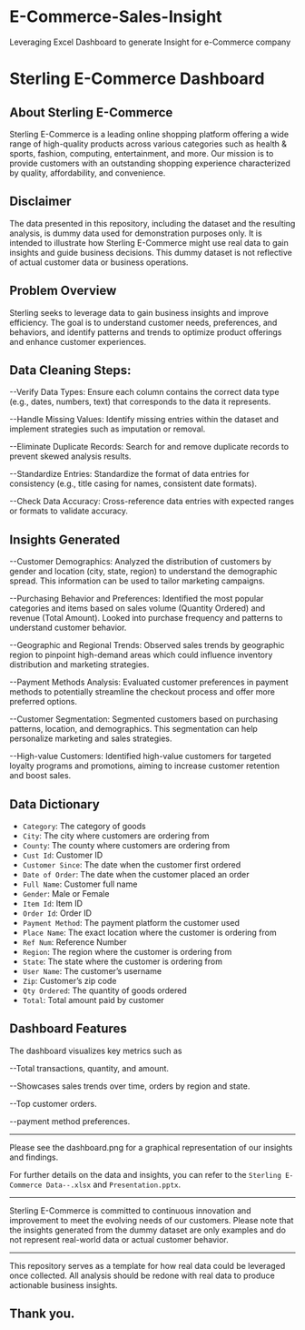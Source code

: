 # E-Commerce-Sales-Insight
Leveraging Excel Dashboard to generate Insight for  e-Commerce company

# Sterling E-Commerce Dashboard

## About Sterling E-Commerce
Sterling E-Commerce is a leading online shopping platform offering a wide range of high-quality products across various categories such as health & sports, fashion, computing, entertainment, and more. Our mission is to provide customers with an outstanding shopping experience characterized by quality, affordability, and convenience.

## Disclaimer
The data presented in this repository, including the dataset and the resulting analysis, is dummy data used for demonstration purposes only. It is intended to illustrate how Sterling E-Commerce might use real data to gain insights and guide business decisions. This dummy dataset is not reflective of actual customer data or business operations.


## Problem Overview
Sterling seeks to leverage data to gain business insights and improve efficiency. The goal is to understand customer needs, preferences, and behaviors, and identify patterns and trends to optimize product offerings and enhance customer experiences.

## Data Cleaning Steps:
--Verify Data Types: Ensure each column contains the correct data type (e.g., dates, numbers, text) that corresponds to the data it represents.

--Handle Missing Values: Identify missing entries within the dataset and implement strategies such as imputation or removal.

--Eliminate Duplicate Records: Search for and remove duplicate records to prevent skewed analysis results.

--Standardize Entries: Standardize the format of data entries for consistency (e.g., title casing for names, consistent date formats).

--Check Data Accuracy: Cross-reference data entries with expected ranges or formats to validate accuracy.

## Insights Generated
--Customer Demographics: Analyzed the distribution of customers by gender and location (city, state, region) to understand the demographic spread. 
    This information can be used to tailor marketing campaigns.
  
--Purchasing Behavior and Preferences: Identified the most popular categories and items based on sales volume (Quantity Ordered) and revenue (Total Amount).
     Looked into purchase frequency and patterns to understand customer behavior.
  
--Geographic and Regional Trends: Observed sales trends by geographic region to pinpoint high-demand areas which could influence inventory distribution and marketing strategies.

--Payment Methods Analysis: Evaluated customer preferences in payment methods to potentially streamline the checkout process and offer more preferred options.

--Customer Segmentation: Segmented customers based on purchasing patterns, location, and demographics. This segmentation can help personalize marketing and sales strategies.

--High-value Customers: Identified high-value customers for targeted loyalty programs and promotions, aiming to increase customer retention and boost sales.

## Data Dictionary
- `Category`: The category of goods
- `City`: The city where customers are ordering from
- `County`: The county where customers are ordering from
- `Cust Id`: Customer ID
- `Customer Since`: The date when the customer first ordered
- `Date of Order`: The date when the customer placed an order
- `Full Name`: Customer full name
- `Gender`: Male or Female
- `Item Id`: Item ID
- `Order Id`: Order ID
- `Payment Method`: The payment platform the customer used
- `Place Name`: The exact location where the customer is ordering from
- `Ref Num`: Reference Number
- `Region`: The region where the customer is ordering from
- `State`: The state where the customer is ordering from
- `User Name`: The customer’s username
- `Zip`: Customer’s zip code
- `Qty Ordered`: The quantity of goods ordered
- `Total`: Total amount paid by customer

## Dashboard Features
The dashboard visualizes key metrics such as 

--Total transactions, quantity, and amount. 

--Showcases sales trends over time, orders by region and state.

--Top customer orders.

--payment method preferences.

---

Please see the dashboard.png for a graphical representation of our insights and findings.

For further details on the data and insights, you can refer to the `Sterling E-Commerce Data--.xlsx` and `Presentation.pptx`.

---

Sterling E-Commerce is committed to continuous innovation and improvement to meet the evolving needs of our customers.
Please note that the insights generated from the dummy dataset are only examples and do not represent real-world data or actual customer behavior.

---

This repository serves as a template for how real data could be leveraged once collected. All analysis should be redone with real data to produce actionable business insights.
## Thank you.
